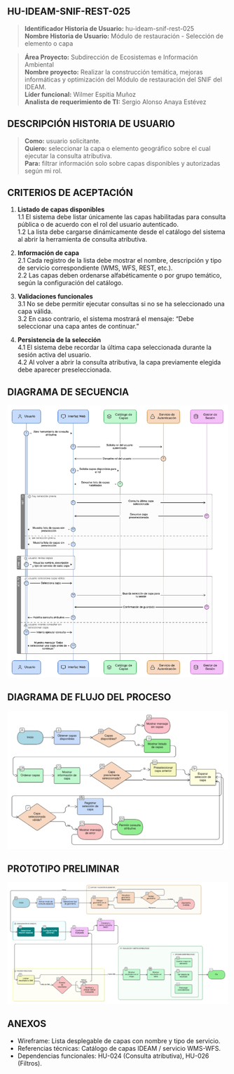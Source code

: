 ## HU-IDEAM-SNIF-REST-025

> **Identificador Historia de Usuario:** hu-ideam-snif-rest-025 \
> **Nombre Historia de Usuario:** Módulo de restauración - Selección de elemento o capa

> **Área Proyecto:** Subdirección de Ecosistemas e Información Ambiental \
> **Nombre proyecto:** Realizar la construcción temática, mejoras informáticas y optimización del Módulo de restauración del SNIF del IDEAM. \
> **Líder funcional:** Wilmer Espitia Muñoz\
> **Analista de requerimiento de TI:** Sergio Alonso Anaya Estévez

## DESCRIPCIÓN HISTORIA DE USUARIO

> **Como:** usuario solicitante. \
> **Quiero:** seleccionar la capa o elemento geográfico sobre el cual ejecutar la consulta atributiva. \
> **Para:** filtrar información solo sobre capas disponibles y autorizadas según mi rol.

## CRITERIOS DE ACEPTACIÓN

1. **Listado de capas disponibles**  
    1.1 El sistema debe listar únicamente las capas habilitadas para consulta pública o de acuerdo con el rol del usuario autenticado.  
    1.2 La lista debe cargarse dinámicamente desde el catálogo del sistema al abrir la herramienta de consulta atributiva.


2. **Información de capa**  
    2.1 Cada registro de la lista debe mostrar el nombre, descripción y tipo de servicio correspondiente (WMS, WFS, REST, etc.).  
    2.2 Las capas deben ordenarse alfabéticamente o por grupo temático, según la configuración del catálogo.


3. **Validaciones funcionales**  
    3.1 No se debe permitir ejecutar consultas si no se ha seleccionado una capa válida.  
    3.2 En caso contrario, el sistema mostrará el mensaje: “Debe seleccionar una capa antes de continuar.”


4. **Persistencia de la selección**  
    4.1 El sistema debe recordar la última capa seleccionada durante la sesión activa del usuario.  
    4.2 Al volver a abrir la consulta atributiva, la capa previamente elegida debe aparecer preseleccionada.


   
## DIAGRAMA DE SECUENCIA

![IMAGEN DIAGRAMA DE SECUENCIA](assets/secuencia-hu-ideam-snif-rest-025.png)

## DIAGRAMA DE FLUJO DEL PROCESO

![IMAGEN DIAGRAMA DE FLUJO DEL PROCESO](assets/actividades-hu-ideam-snif-rest-025.png)

## PROTOTIPO PRELIMINAR

![PROTOTIPO PRELIMINAR](assets/wireframe-hu-ideam-snif-rest-001.png)

## ANEXOS

- Wireframe: Lista desplegable de capas con nombre y tipo de servicio.
- Referencias técnicas: Catálogo de capas IDEAM / servicio WMS-WFS.
- Dependencias funcionales: HU-024 (Consulta atributiva), HU-026 (Filtros).
